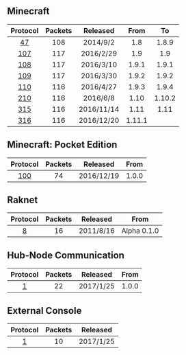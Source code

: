 ## Minecraft

Protocol | Packets | Released | From | To
:---:|:---:|:---:|:---:|:---:
[47](https://github.com/sel-project/sel-utils/tree/master/doc/minecraft/47.md) | 108 | 2014/9/2 | 1.8 | 1.8.9
[107](https://github.com/sel-project/sel-utils/tree/master/doc/minecraft/107.md) | 117 | 2016/2/29 | 1.9 | 1.9
[108](https://github.com/sel-project/sel-utils/tree/master/doc/minecraft/108.md) | 117 | 2016/3/10 | 1.9.1 | 1.9.1
[109](https://github.com/sel-project/sel-utils/tree/master/doc/minecraft/109.md) | 117 | 2016/3/30 | 1.9.2 | 1.9.2
[110](https://github.com/sel-project/sel-utils/tree/master/doc/minecraft/110.md) | 116 | 2016/4/27 | 1.9.3 | 1.9.4
[210](https://github.com/sel-project/sel-utils/tree/master/doc/minecraft/210.md) | 116 | 2016/6/8 | 1.10 | 1.10.2
[315](https://github.com/sel-project/sel-utils/tree/master/doc/minecraft/315.md) | 116 | 2016/11/14 | 1.11 | 1.11
[316](https://github.com/sel-project/sel-utils/tree/master/doc/minecraft/316.md) | 116 | 2016/12/20 | 1.11.1 | 

## Minecraft: Pocket Edition

Protocol | Packets | Released | From
:---:|:---:|:---:|:---:
[100](https://github.com/sel-project/sel-utils/tree/master/doc/pocket/100.md) | 74 | 2016/12/19 | 1.0.0

## Raknet

Protocol | Packets | Released | From
:---:|:---:|:---:|:---:
[8](https://github.com/sel-project/sel-utils/tree/master/doc/raknet/8.md) | 16 | 2011/8/16 | Alpha 0.1.0

## Hub-Node Communication

Protocol | Packets | Released | From
:---:|:---:|:---:|:---:
[1](https://github.com/sel-project/sel-utils/tree/master/doc/hncom/1.md) | 22 | 2017/1/25 | 1.0.0

## External Console

Protocol | Packets | Released
:---:|:---:|:---:
[1](https://github.com/sel-project/sel-utils/tree/master/doc/externalconsole/1.md) | 10 | 2017/1/25

